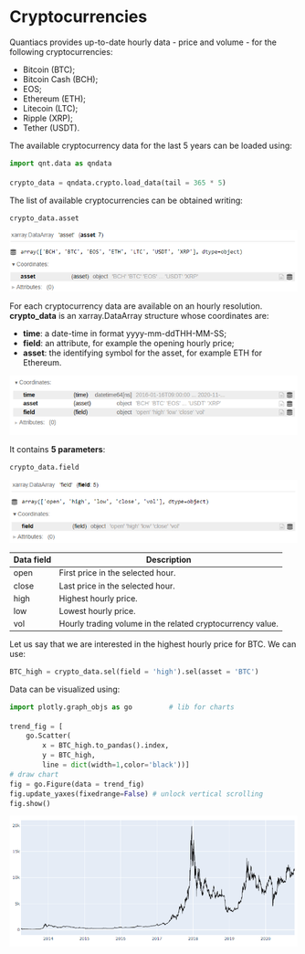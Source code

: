# Cryptocurrencies

Quantiacs provides up-to-date hourly data - price and volume - for the following cryptocurrencies: 

* Bitcoin (BTC); 
* Bitcoin Cash (BCH);
* EOS;
* Ethereum (ETH);
* Litecoin (LTC);
* Ripple (XRP);
* Tether (USDT). 

The available cryptocurrency data for the last 5 years can be loaded using:
```python
import qnt.data as qndata

crypto_data = qndata.crypto.load_data(tail = 365 * 5)
```

The list of available cryptocurrencies can be obtained writing:
```python
crypto_data.asset
```
![crypto_asset](./pictures/crypto_asset.PNG)

For each cryptocurrency data are available on an hourly resolution. **crypto_data** is an xarray.DataArray structure whose coordinates are:

* **time**: a date-time in format yyyy-mm-ddTHH-MM-SS;
* **field**: an attribute, for example the opening hourly price;
* **asset**: the identifying symbol for the asset, for example ETH for Ethereum.

![crypto_coords](./pictures/coords_cry.png)

It contains **5 parameters**:
```python
crypto_data.field
```
![crypto_field](./pictures/crypto_fields.PNG)

| Data field | Description |
| ------------------ | -------- |
| open               | First price in the selected hour.|
| close              | Last price in the selected hour. |
| high               | Highest hourly price. |
| low                | Lowest hourly price. |
| vol                | Hourly trading volume in the related cryptocurrency value.|

Let us say that we are interested in the highest hourly price for BTC. We can use:

```python
BTC_high = crypto_data.sel(field = 'high').sel(asset = 'BTC')
```

Data can be visualized using:

```python
import plotly.graph_objs as go         # lib for charts

trend_fig = [
    go.Scatter(
        x = BTC_high.to_pandas().index,
        y = BTC_high,
        line = dict(width=1,color='black'))]
# draw chart
fig = go.Figure(data = trend_fig)
fig.update_yaxes(fixedrange=False) # unlock vertical scrolling
fig.show()
```

![crypto_high](./pictures/crypto_high.PNG)
